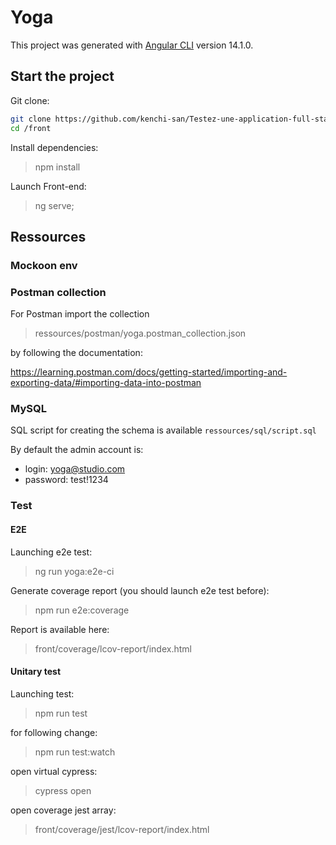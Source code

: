 # Yoga

This project was generated with [Angular CLI](https://github.com/angular/angular-cli) version 14.1.0.

## Start the project

Git clone:

```sh
git clone https://github.com/kenchi-san/Testez-une-application-full-stack.git
cd /front
```

Install dependencies:

> npm install

Launch Front-end:

> ng serve;


## Ressources

### Mockoon env 

### Postman collection

For Postman import the collection

> ressources/postman/yoga.postman_collection.json 

by following the documentation: 

https://learning.postman.com/docs/getting-started/importing-and-exporting-data/#importing-data-into-postman


### MySQL

SQL script for creating the schema is available `ressources/sql/script.sql`

By default the admin account is:
- login: yoga@studio.com
- password: test!1234


### Test

#### E2E

Launching e2e test:

> ng run yoga:e2e-ci

Generate coverage report (you should launch e2e test before):

> npm run e2e:coverage

Report is available here:
> front/coverage/lcov-report/index.html

#### Unitary test

Launching test:

> npm run test

for following change:

> npm run test:watch


open virtual cypress:
> cypress open

open coverage jest array:
> front/coverage/jest/lcov-report/index.html


